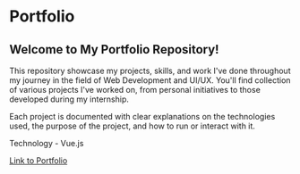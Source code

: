 # Portfolio

## Welcome to My Portfolio Repository!

This repository showcase my projects, skills, and work I've done throughout my journey in the field of Web Development and UI/UX. You'll find collection of various projects I've worked on, from personal initiatives to those developed during my internship.

Each project is documented with clear explanations on the technologies used, the purpose of the project, and how to run or interact with it.

Technology - Vue.js

[Link to Portfolio](sandali-herath.netlify.app)

